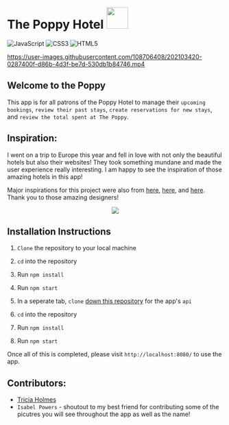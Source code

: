 # The Poppy Hotel <img height="50px" margin-left="5px" src="https://user-images.githubusercontent.com/108706408/202008927-1a5c7466-0d13-4888-96a3-12982fdcb54e.png">

![JavaScript](https://img.shields.io/badge/javascript-%23323330.svg?style=for-the-badge&logo=javascript&logoColor=%23F7DF1E) ![CSS3](https://img.shields.io/badge/css3-%231572B6.svg?style=for-the-badge&logo=css3&logoColor=white) ![HTML5](https://img.shields.io/badge/html5-%23E34F26.svg?style=for-the-badge&logo=html5&logoColor=white)


https://user-images.githubusercontent.com/108706408/202103420-0287400f-d86b-4d3f-be7d-530db1b84746.mp4

## Welcome to the Poppy

This app is for all patrons of the Poppy Hotel to manage their `upcoming bookings`, `review their past stays`, `create reservations for new stays`, and `review the total spent at The Poppy`. 

## Inspiration:
I went on a trip to Europe this year and fell in love with not only the beautiful hotels but also their websites! They took something mundane and made the user experience really interesting. I am happy to see the inspiration of those amazing hotels in this app! 

Major inspirations for this project were also from [here](https://www.behance.net/gallery/129135595/The-Moore-Hotel?tracking_source=search_projects%7Chotel), [here](https://www.behance.net/gallery/140900029/Luxury-Hotel-Web-Design?tracking_source=search_projects%7Chotel), and [here](https://www.behance.net/gallery/135480647/The-Royal-Hotel-digital?tracking_source=search_projects%7Chotel). Thank you to those amazing designers!

<p align="center">
<img src="https://user-images.githubusercontent.com/108706408/202014335-e6cd8e4c-5d08-4b9e-a9de-95fcefb57d59.png" />
</p>


## Installation Instructions

1. `Clone` the repository to your local machine
1. `cd` into the repository
1. Run `npm install`
1. Run `npm start`

1. In a seperate tab, `clone` [down this repository](https://github.com/turingschool-examples/overlook-api) for the app's `api`
1. `cd` into the repository
1. Run `npm install`
1. Run `npm start`

Once all of this is completed, please visit `http://localhost:8080/` to use the app. 

## Contributors:
- [Tricia Holmes](https://github.com/tricia-holmes)
- `Isabel Powers` - shoutout to my best friend for contributing some of the picutres you will see throughout the app as well as the name!
